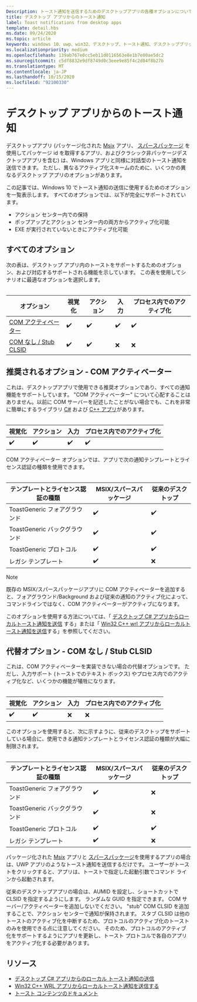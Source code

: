 ```yaml
---
Description: トースト通知を送信するためのデスクトップアプリの各種オプションについて説明します
title: デスクトップ アプリからのトースト通知
label: Toast notifications from desktop apps
template: detail.hbs
ms.date: 09/24/2020
ms.topic: article
keywords: windows 10、uwp、win32、デスクトップ、トースト通知、デスクトップブリッジ、msix、スパースパッケージ、toasts の送信オプション、com サーバー、com アクティベーター、com、フェイク com、com なし、com を使用しない com、送信トースト
ms.localizationpriority: medium
ms.openlocfilehash: 139ab767e0cc5eb11d0116563e8e1b7e00ae5dc2
ms.sourcegitcommit: c5df8832e9df8749d0c3eee9e85f4c2d04f8b27b
ms.translationtype: MT
ms.contentlocale: ja-JP
ms.lasthandoff: 10/15/2020
ms.locfileid: "92100330"
---
```

# <a name="toast-notifications-from-desktop-apps"></a>デスクトップ アプリからのトースト通知

デスクトップアプリ (パッケージ化された [Msix](/windows/msix/desktop/source-code-overview) アプリ、 [スパースパッケージ](/windows/apps/desktop/modernize/grant-identity-to-nonpackaged-apps) を使用してパッケージ id を取得するアプリ、およびクラシック非パッケージデスクトップアプリを含む) は、Windows アプリと同様に対話型のトースト通知を送信できます。 ただし、異なるアクティブ化スキームのために、いくつかの異なるデスクトップ アプリのオプションがあります。

この記事では、Windows 10 でトースト通知の送信に使用するためのオプションを一覧表示します。 すべてのオプションでは、以下が完全にサポートされています。

* アクション センター内での保持
* ポップアップとアクション センター内の両方からアクティブ化可能
* EXE が実行されていないときにアクティブ化可能

## <a name="all-options"></a>すべてのオプション

次の表は、デスクトップ アプリ内のトーストをサポートするためのオプション、および対応するサポートされる機能を示しています。 この表を使用してシナリオに最適なオプションを選択します。<br/><br/>

| オプション | 視覚化 | アクション | 入力 | プロセス内でのアクティブ化 |
| -- | -- | -- | -- | -- |
| [COM アクティベーター](#preferred-option---com-activator) | ✔️ | ✔️ | ✔️ | ✔️ |
| [COM なし / Stub CLSID](#alternative-option---no-com--stub-clsid) | ✔️ | ✔️ | ❌ | ❌ |


## <a name="preferred-option---com-activator"></a>推奨されるオプション - COM アクティベーター

これは、デスクトップアプリで使用できる推奨オプションであり、すべての通知機能をサポートしています。 "COM アクティベーター" について心配することはありません。以前に COM サーバーを記述したことがない場合でも、これを非常に簡単にするライブラリ [C#](send-local-toast-desktop.md) および [C++ アプリ](send-local-toast-desktop-cpp-wrl.md)があります。<br/><br/>

| 視覚化 | アクション | 入力 | プロセス内でのアクティブ化 |
| -- | -- | -- | -- |
| ✔️ | ✔️ | ✔️ | ✔️ |

COM アクティベーター オプションでは、アプリで次の通知テンプレートとライセンス認証の種類を使用できます。<br/><br/>

| テンプレートとライセンス認証の種類 | MSIX/スパースパッケージ | 従来のデスクトップ |
| -- | -- | -- |
| ToastGeneric フォアグラウンド | ✔️ | ✔️ |
| ToastGeneric バックグラウンド | ✔️ | ✔️ |
| ToastGeneric プロトコル | ✔️ | ✔️ |
| レガシ テンプレート | ✔️ | ❌ |

> [!NOTE]
> 既存の MSIX/スパースパッケージアプリに COM アクティベーターを追加すると、フォアグラウンド/Background および従来の通知のアクティブ化によって、コマンドラインではなく、COM アクティベーターがアクティブになります。

このオプションを使用する方法については、「 [デスクトップ C# アプリからローカルトースト通知を送信](send-local-toast-desktop.md) する」または「 [Win32 C++ wrl アプリからローカルトースト通知を送信](send-local-toast-desktop-cpp-wrl.md)する」を参照してください。


## <a name="alternative-option---no-com--stub-clsid"></a>代替オプション - COM なし / Stub CLSID

これは、COM アクティベーターを実装できない場合の代替オプションです。 ただし、入力サポート (トーストでのテキスト ボックス) やプロセス内でのアクティブ化など、いくつかの機能が犠牲になります。<br/><br/>

| 視覚化 | アクション | 入力 | プロセス内でのアクティブ化 |
| -- | -- | -- | -- |
| ✔️ | ✔️ | ❌ | ❌ |

このオプションを使用すると、次に示すように、従来のデスクトップをサポートしている場合に、使用できる通知テンプレートとライセンス認証の種類が大幅に制限されます。<br/><br/>

| テンプレートとライセンス認証の種類 | MSIX/スパースパッケージ | 従来のデスクトップ |
| -- | -- | -- |
| ToastGeneric フォアグラウンド | ✔️ | ❌ |
| ToastGeneric バックグラウンド | ✔️ | ❌ |
| ToastGeneric プロトコル | ✔️ | ✔️ |
| レガシ テンプレート | ✔️ | ❌ |

パッケージ化された [Msix](/windows/msix/desktop/source-code-overview) アプリと [スパースパッケージ](/windows/apps/desktop/modernize/grant-identity-to-nonpackaged-apps)を使用するアプリの場合は、UWP アプリのようなトースト通知を送信するだけです。 ユーザーがトーストをクリックすると、アプリは、トーストで指定した起動引数でコマンド ラインから起動されます。

従来のデスクトップアプリの場合は、AUMID を設定し、ショートカットで CLSID を指定するようにします。 ランダムな GUID を指定できます。 COM サーバー/アクティベーターを追加しないでください。 "stub" COM CLSID を追加することで、アクション センターで通知が保持されます。 スタブ CLSID は他のトーストのアクティブ化を中断するため、プロトコルのアクティブ化のトーストのみを使用できる点に注意してください。 そのため、プロトコルのアクティブ化をサポートするようにアプリを更新し、トースト プロトコルで各自のアプリをアクティブ化する必要があります。


## <a name="resources"></a>リソース

* [デスクトップ C# アプリからのローカル トースト通知の送信](send-local-toast-desktop.md)
* [Win32 C++ WRL アプリからローカルトースト通知を送信する](send-local-toast-desktop-cpp-wrl.md)
* [トースト コンテンツのドキュメント](adaptive-interactive-toasts.md)

